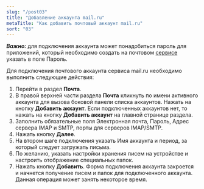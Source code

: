 ```yaml
---
slug: "/post03"
title: "Добавление аккаунта mail.ru"
metaTitle: "Как добавить почтовый аккаунт mail.ru"
sort: "03"
---
```


***Важно:*** для подключения аккаунта может понадобиться пароль для приложений, который необходимо создать на почтовом [сервисе](https://help.mail.ru/mail/security/protection/external/#create) указать в поле Пароль. 

Для подключения почтового аккаунта сервиса mail.ru необходимо выполнить следующие действия:

1. Перейти в раздел **Почта**.
2. В правой верхней части раздела **Почта** кликнуть по имени активного аккаунта для вызова боковой панели списка аккаунтов. Нажать на кнопку **Добавить аккаунт**. Если подключенных аккаунтов нет, то нажать на кнопку **Добавить аккаунт** на главной странице раздела.
3. Заполнить обязательные поля Электронная почта, Пароль, Адрес сервера IMAP и SMTP, порты для серверов IMAP/SMTP.
4. Нажать кнопку **Далее**.
5. На втором шаге подключения указать Имя аккаунта и период, за который следует загружать письма.
6. По желанию, указать настройки хранения писем на устройстве и настроить отображение специальных папок.
7. Нажать кнопку **Добавить**. Форма подключения аккаунта закроется и начнется получение писем и папок для подключенного аккаунта. Данная операция может занять некоторое время.